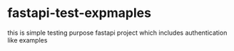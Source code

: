 # fastapi-test-expmaples
 this is simple testing purpose fastapi project which includes authentication like examples
